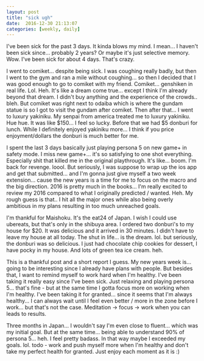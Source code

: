 ```yaml
---
layout: post
title: "sick ugh"
date:  2016-12-30 21:13:07
categories: [weekly, daily]
---
```

I've been sick for the past 3 days. It kinda blows my mind. I mean... I haven't been sick since... probably 2 years? Or maybe it's just selective memory. Wow. I've been sick for about 4 days. That's crazy.

I went to comiket... despite being sick. I was coughing really badly, but then I went to the gym and ran a mile without coughing... so then I decided that I was good enough to go to comiket with my friend. Comiket... genshiken in real life. Lol. Heh. It's like a dream come true... except I think I'm already beyond that dream. I didn't buy anything and the experience of the crowds.. bleh. But comiket was right next to odaiba which is where the gundam statue is so I got to visit the gundam after comiket. Then after that... I went to luxury yakiniku. My senpai from america treated me to luxury yakiniku. Hue hue. It was like $150... I feel so lucky. Before that we had $5 donburi for lunch. While I definitely enjoyed yakiniku more... I think if you price enjoyment/dollars the donburi is much better for me.

I spent the last 3 days basically just playing persona 5 on new game+ in safety mode. I miss new game+... it's so satisfying to one shot everything. Especially shit that killed me in the original playthrough. It's like... boom. I'm back for revenge. loool. But seriously, I was suppose to wrap up the ios app and get that submitted... and I'm gonna just give myself a two week extension... cause the new years is a time for me to focus on the macro and the big direction. 2016 is pretty much in the books... I'm really excited to review my 2016 compared to what I originally predicted / wanted. Heh. My rough guess is that.. I hit all the major ones while also being overly ambitious in my plans resulting in too much unreached goals.

I'm thankful for Maishoku. It's the eat24 of Japan. I wish I could use ubereats, but that's only in the shibuya area. I ordered two donburi's to my house for $20. It was delicious and it arrived in 30 minutes. I didn't have to leave my house at all today. The shut in life... is the dream. lol. but seriously, the donburi was so delicious. I just had chocolate chip cookies for dessert, I have pocky in my house. And lots of green tea ice cream. heh. 

This is a thankful post and a short report I guess. My new years week is... going to be interesting since I already have plans with people. But besides that, I want to remind myself to work hard when I'm healthy. I've been taking it really easy since I've been sick. Just relaxing and playing persona 5... that's fine - but at the same time I gotta focus more on working when I'm healthy. I've been taking it for granted... since it seems that I'm always healthy... I can always wait until I feel even better / more in the zone before I work... but that's not the case. Meditation -> focus -> work when you can leads to results.

Three months in Japan... I wouldn't say I'm even close to fluent... which was my initial goal. But at the same time... being able to understand 90% of persona 5... heh. I feel pretty badass. In that way maybe I exceeded my goals. lol. todo - work and push myself more when I'm healthy and don't take my perfect health for granted. Just enjoy each moment as it is :)
